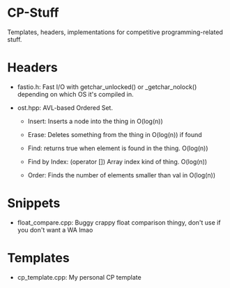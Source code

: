 # CP-Stuff
Templates, headers, implementations for competitive programming-related stuff.


# Headers

- fastio.h: Fast I/O with getchar_unlocked() or \_getchar_nolock() depending on which OS it's compiled in.

- ost.hpp:	AVL-based Ordered Set.

  - Insert: Inserts a node into the thing in O(log(n))
	
  - Erase: Deletes something from the thing in O(log(n)) if found
	
  -	Find: returns true when element is found in the thing. O(log(n))
	
  -	Find by Index: (operator []) Array index kind of thing. O(log(n))
	
  -	Order: Finds the number of elements smaller than val in O(log(n))
	
	
# Snippets

- float_compare.cpp: Buggy crappy float comparison thingy, don't use if you don't want a WA lmao


# Templates

- cp_template.cpp: My personal CP template
